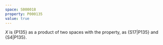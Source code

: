 ```yaml
---
space: S000018
property: P000135
value: true
---
```


$X$ is {P135} as a product of two spaces with the property,
as {S17|P135} and {S4|P135}.
